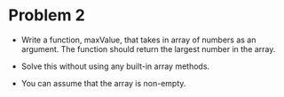 # Problem 2

- Write a function, maxValue, that takes in array of numbers as an argument. The function should return the largest number in the array.

- Solve this without using any built-in array methods.

- You can assume that the array is non-empty.
